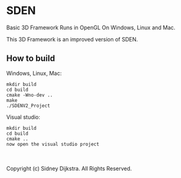 ﻿# SDEN
Basic 3D Framework Runs in OpenGL On Windows, Linux and Mac.

This 3D Framework is an improved version of SDEN.

How to build
---------

Windows, Linux, Mac:

	mkdir build
	cd build
	cmake -Wno-dev ..
	make
	./SDENV2_Project

Visual studio:

	mkdir build
	cd build
	cmake ..
	now open the visual studio project

<br><br>
Copyright (c) Sidney Dijkstra. All Rights Reserved.
